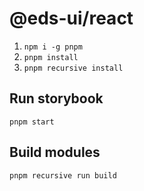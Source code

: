 @eds-ui/react
===============

1. `npm i -g pnpm`
1. `pnpm install`
1. `pnpm recursive install`

## Run storybook

`pnpm start`

## Build modules

`pnpm recursive run build`
